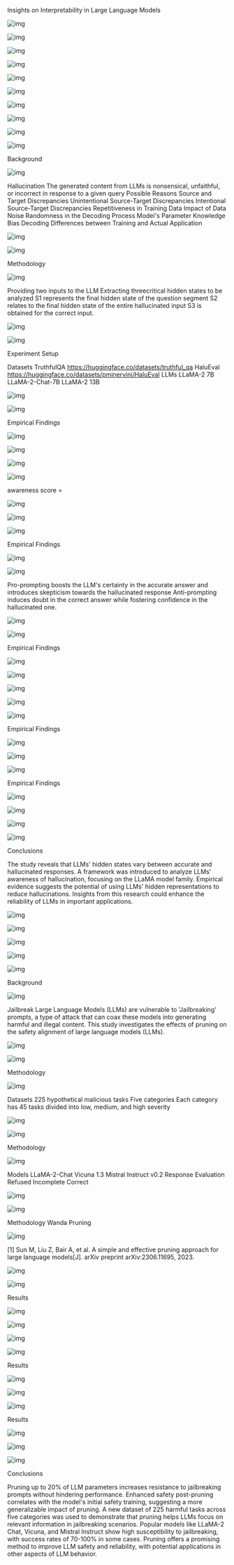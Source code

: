 


    


Insights on Interpretability in Large Language Models


![img](./Markdown/Images/2024-04-08/img_0_1.png)


![img](./Markdown/Images/2024-04-08/img_0_2.png)


![img](./Markdown/Images/2024-04-08/img_0_3.png)


![img](./Markdown/Images/2024-04-08/img_0_4.png)


![img](./Markdown/Images/2024-04-08/img_0_5.png)





![img](./Markdown/Images/2024-04-08/img_1_1.png)


![img](./Markdown/Images/2024-04-08/img_1_2.png)





![img](./Markdown/Images/2024-04-08/img_1_3.png)





![img](./Markdown/Images/2024-04-08/img_2_1.png)


![img](./Markdown/Images/2024-04-08/img_2_2.png)





Background


![img](./Markdown/Images/2024-04-08/img_2_3.png)


Hallucination
The generated content from LLMs is nonsensical, unfaithful, or incorrect in response to a given query
Possible Reasons
Source and Target Discrepancies
Unintentional Source-Target Discrepancies
Intentional Source-Target Discrepancies
Repetitiveness in Training Data
Impact of Data Noise
Randomness in the Decoding Process
Model's Parameter Knowledge Bias
Decoding Differences between Training and Actual Application





![img](./Markdown/Images/2024-04-08/img_3_1.png)


![img](./Markdown/Images/2024-04-08/img_3_2.png)





Methodology



![img](./Markdown/Images/2024-04-08/img_3_3.png)


Providing two inputs to the LLM
Extracting threecritical hidden states to be analyzed
S1 represents the final hidden state of the question segment
S2 relates to the final hidden state of the entire hallucinated input
S3 is obtained for the correct input.





![img](./Markdown/Images/2024-04-08/img_4_1.png)


![img](./Markdown/Images/2024-04-08/img_4_2.png)





 Experiment Setup


Datasets
TruthfulQA
https://huggingface.co/datasets/truthful_qa
HaluEval
https://huggingface.co/datasets/pminervini/HaluEval
LLMs
LLaMA-2 7B
LLaMA-2-Chat-7B
LLaMA-2 13B






![img](./Markdown/Images/2024-04-08/img_5_1.png)


![img](./Markdown/Images/2024-04-08/img_5_2.png)





 Empirical Findings


![img](./Markdown/Images/2024-04-08/img_5_3.png)


![img](./Markdown/Images/2024-04-08/img_5_4.png)


![img](./Markdown/Images/2024-04-08/img_5_5.png)


![img](./Markdown/Images/2024-04-08/img_5_6.png)


awareness score = 


![img](./Markdown/Images/2024-04-08/img_5_7.png)





![img](./Markdown/Images/2024-04-08/img_6_1.png)


![img](./Markdown/Images/2024-04-08/img_6_2.png)





 Empirical Findings


![img](./Markdown/Images/2024-04-08/img_6_3.png)


![img](./Markdown/Images/2024-04-08/img_6_4.png)


Pro-prompting boosts the LLM's certainty in the accurate answer and introduces skepticism towards the hallucinated response
Anti-prompting induces doubt in the correct answer while fostering confidence in the hallucinated one.






![img](./Markdown/Images/2024-04-08/img_7_1.png)


![img](./Markdown/Images/2024-04-08/img_7_2.png)





 Empirical Findings


![img](./Markdown/Images/2024-04-08/img_7_3.png)


![img](./Markdown/Images/2024-04-08/img_7_4.png)


![img](./Markdown/Images/2024-04-08/img_7_5.png)





![img](./Markdown/Images/2024-04-08/img_8_1.png)


![img](./Markdown/Images/2024-04-08/img_8_2.png)





 Empirical Findings


![img](./Markdown/Images/2024-04-08/img_8_3.png)





![img](./Markdown/Images/2024-04-08/img_9_1.png)


![img](./Markdown/Images/2024-04-08/img_9_2.png)





 Empirical Findings


![img](./Markdown/Images/2024-04-08/img_9_3.png)


![img](./Markdown/Images/2024-04-08/img_9_4.png)





![img](./Markdown/Images/2024-04-08/img_10_1.png)


![img](./Markdown/Images/2024-04-08/img_10_2.png)





 Conclusions


The study reveals that LLMs' hidden states vary between accurate and hallucinated responses.
A framework was introduced to analyze LLMs' awareness of hallucination, focusing on the LLaMA model family.
Empirical evidence suggests the potential of using LLMs' hidden representations to reduce hallucinations.
Insights from this research could enhance the reliability of LLMs in important applications.





![img](./Markdown/Images/2024-04-08/img_11_1.png)


![img](./Markdown/Images/2024-04-08/img_11_2.png)





![img](./Markdown/Images/2024-04-08/img_11_3.png)





![img](./Markdown/Images/2024-04-08/img_12_1.png)


![img](./Markdown/Images/2024-04-08/img_12_2.png)





 Background


![img](./Markdown/Images/2024-04-08/img_12_3.png)


Jailbreak
Large Language Models (LLMs) are vulnerable to 'Jailbreaking' prompts, a type of attack that can coax these models into generating harmful and illegal content. 
This study investigates the effects of pruning on the safety alignment of large language models (LLMs).





![img](./Markdown/Images/2024-04-08/img_13_1.png)


![img](./Markdown/Images/2024-04-08/img_13_2.png)





Methodology


![img](./Markdown/Images/2024-04-08/img_13_3.png)


Datasets
225 hypothetical malicious tasks
Five categories
Each category has 45 tasks divided into low, medium, and high severity






![img](./Markdown/Images/2024-04-08/img_14_1.png)


![img](./Markdown/Images/2024-04-08/img_14_2.png)





Methodology


![img](./Markdown/Images/2024-04-08/img_14_3.png)


Models
LLaMA-2-Chat
Vicuna 1.3
Mistral Instruct v0.2
Response Evaluation
Refused
Incomplete
Correct







![img](./Markdown/Images/2024-04-08/img_15_1.png)


![img](./Markdown/Images/2024-04-08/img_15_2.png)





Methodology
Wanda Pruning


![img](./Markdown/Images/2024-04-08/img_15_3.png)


[1] Sun M, Liu Z, Bair A, et al. A simple and effective pruning approach for large language models[J]. arXiv preprint arXiv:2306.11695, 2023.





![img](./Markdown/Images/2024-04-08/img_16_1.png)


![img](./Markdown/Images/2024-04-08/img_16_2.png)


Results


![img](./Markdown/Images/2024-04-08/img_16_3.png)


![img](./Markdown/Images/2024-04-08/img_16_4.png)





![img](./Markdown/Images/2024-04-08/img_17_1.png)


![img](./Markdown/Images/2024-04-08/img_17_2.png)





Results


![img](./Markdown/Images/2024-04-08/img_17_3.png)





![img](./Markdown/Images/2024-04-08/img_18_1.png)


![img](./Markdown/Images/2024-04-08/img_18_2.png)





Results


![img](./Markdown/Images/2024-04-08/img_18_3.png)





![img](./Markdown/Images/2024-04-08/img_19_1.png)


![img](./Markdown/Images/2024-04-08/img_19_2.png)





 Conclusions



Pruning up to 20% of LLM parameters increases resistance to jailbreaking prompts without hindering performance.
Enhanced safety post-pruning correlates with the model's initial safety training, suggesting a more generalizable impact of pruning.
A new dataset of 225 harmful tasks across five categories was used to demonstrate that pruning helps LLMs focus on relevant information in jailbreaking scenarios.
Popular models like LLaMA-2 Chat, Vicuna, and Mistral Instruct show high susceptibility to jailbreaking, with success rates of 70-100% in some cases.
Pruning offers a promising method to improve LLM safety and reliability, with potential applications in other aspects of LLM behavior.

